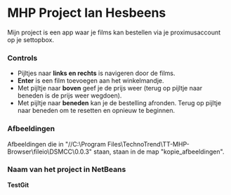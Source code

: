 # MHP Project Ian Hesbeens

Mijn project is een app waar je films kan bestellen via je proximusaccount op je settopbox.

### Controls

* Pijltjes naar **links en rechts** is navigeren door de films.
* **Enter** is een film toevoegen aan het winkelmandje.
* Met pijltje naar **boven** geef je de prijs weer (terug op pijltje naar beneden is de prijs weer wegdoen).
* Met pijltje naar **beneden** kan je de bestelling afronden.  Terug op pijltje naar beneden om te resetten en opnieuw te beginnen.

### Afbeeldingen
Afbeeldingen die in "//C:\Program Files\TechnoTrend\TT-MHP-Browser\fileio\DSMCC\0.0.3" staan, staan in de map "kopie_afbeeldingen".

### Naam van het project in NetBeans
**TestGit**

